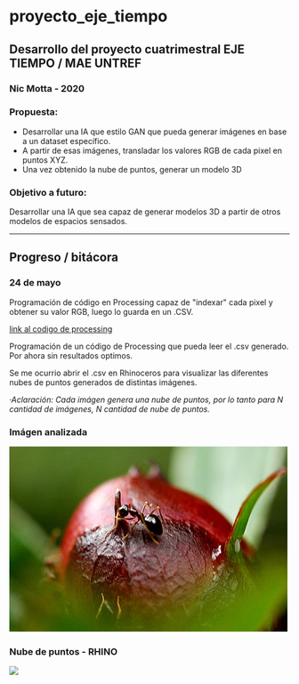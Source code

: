 # proyecto_eje_tiempo
## Desarrollo del proyecto cuatrimestral EJE TIEMPO / MAE UNTREF
### Nic Motta - 2020

### Propuesta:
 - Desarrollar una IA que estilo GAN que pueda generar imágenes en base a un dataset específico.
 - A partir de esas imágenes, transladar los valores RGB de cada pixel en puntos XYZ.
 - Una vez obtenido la nube de puntos, generar un modelo 3D
 
### Objetivo a futuro:
Desarrollar una IA que sea capaz de generar modelos 3D a partir de otros modelos de espacios sensados.

___________________________________________________________________________________________________________________________

## Progreso / bitácora
### 24 de mayo

Programación de código en Processing capaz de "indexar" cada pixel y obtener su valor RGB, luego lo guarda en un .CSV.

[link al codigo de processing](/processing_csv_1)

Programación de un código de Processing que pueda leer el .csv generado. Por ahora sin resultados optimos.

Se me ocurrio abrir el .csv en Rhinoceros para visualizar las diferentes nubes de puntos generados de distintas imágenes.

*·Aclaración: Cada imágen genera una nube de puntos, por lo tanto para N cantidad de imágenes, N cantidad de nube de puntos.*

### Imágen analizada
![](/processing_csv_1/data/image.jpg)

### Nube de puntos - RHINO
![](/proceso/image_1.gif)
